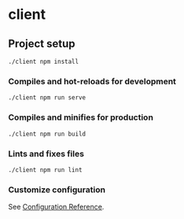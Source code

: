 # client

## Project setup

```
./client npm install
```

### Compiles and hot-reloads for development

```
./client npm run serve
```

### Compiles and minifies for production

```
./client npm run build
```

### Lints and fixes files

```
./client npm run lint
```

### Customize configuration

See [Configuration Reference](https://cli.vuejs.org/config/).
